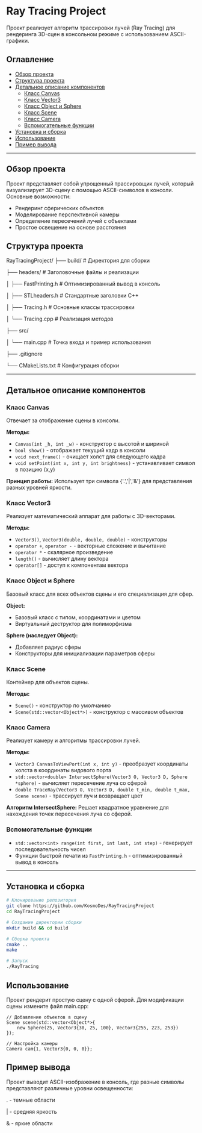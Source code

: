 # Ray Tracing Project

Проект реализует алгоритм трассировки лучей (Ray Tracing) для рендеринга 3D-сцен в консольном режиме с использованием ASCII-графики.

## Оглавление
- [Обзор проекта](#обзор-проекта)
- [Структура проекта](#структура-проекта)
- [Детальное описание компонентов](#детальное-описание-компонентов)
  - [Класс Canvas](#класс-canvas)
  - [Класс Vector3](#класс-vector3)
  - [Класс Object и Sphere](#класс-object-и-sphere)
  - [Класс Scene](#класс-scene)
  - [Класс Camera](#класс-camera)
  - [Вспомогательные функции](#вспомогательные-функции)
- [Установка и сборка](#установка-и-сборка)
- [Использование](#использование)
- [Пример вывода](#пример-вывода)

---

## Обзор проекта

Проект представляет собой упрощенный трассировщик лучей, который визуализирует 3D-сцену с помощью ASCII-символов в консоли. Основные возможности:
- Рендеринг сферических объектов
- Моделирование перспективной камеры
- Определение пересечений лучей с объектами
- Простое освещение на основе расстояния

## Структура проекта
RayTracingProject/
├── build/ # Директория для сборки

├── headers/ # Заголовочные файлы и реализации

│ ├── FastPrinting.h # Оптимизированный вывод в консоль

│ ├── STLheaders.h # Стандартные заголовки C++

│ ├── Tracing.h # Основные классы трассировки

│ └── Tracing.cpp # Реализация методов

├── src/

│ └── main.cpp # Точка входа и пример использования

├── .gitignore

└── CMakeLists.txt # Конфигурация сборки


---

## Детальное описание компонентов

### Класс Canvas

Отвечает за отображение сцены в консоли.

**Методы:**
- `Canvas(int _h, int _w)` - конструктор с высотой и шириной
- `bool show()` - отображает текущий кадр в консоли
- `void next_frame()` - очищает холст для следующего кадра
- `void setPoint(int x, int y, int brightness)` - устанавливает символ в позицию (x,y)

**Принцип работы:** Использует три символа {'.','|','&'} для представления разных уровней яркости.

### Класс Vector3

Реализует математический аппарат для работы с 3D-векторами.

**Методы:**
- `Vector3()`, `Vector3(double, double, double)` - конструкторы
- `operator +`, `operator -` - векторные сложение и вычитание
- `operator *` - скалярное произведение
- `length()` - вычисляет длину вектора
- `operator[]` - доступ к компонентам вектора

### Класс Object и Sphere

Базовый класс для всех объектов сцены и его специализация для сфер.

**Object:**
- Базовый класс с типом, координатами и цветом
- Виртуальный деструктор для полиморфизма

**Sphere (наследует Object):**
- Добавляет радиус сферы
- Конструкторы для инициализации параметров сферы

### Класс Scene

Контейнер для объектов сцены.

**Методы:**
- `Scene()` - конструктор по умолчанию
- `Scene(std::vector<Object*>)` - конструктор с массивом объектов

### Класс Camera

Реализует камеру и алгоритмы трассировки лучей.

**Методы:**
- `Vector3 CanvasToViewPort(int x, int y)` - преобразует координаты холста в координаты видового порта
- `std::vector<double> IntersectSphere(Vector3 O, Vector3 D, Sphere *sphere)` - вычисляет пересечение луча со сферой
- `double TraceRay(Vector3 O, Vector3 D, double t_min, double t_max, Scene scene)` - трассирует луч и возвращает цвет

**Алгоритм IntersectSphere:** Решает квадратное уравнение для нахождения точек пересечения луча со сферой.

### Вспомогательные функции

- `std::vector<int> range(int first, int last, int step)` - генерирует последовательность чисел
- Функции быстрой печати из `FastPrinting.h` - оптимизированный вывод в консоль

---

## Установка и сборка

```bash
# Клонирование репозитория
git clone https://github.com/KosmoDes/RayTracingProject
cd RayTracingProject

# Создание директории сборки
mkdir build && cd build

# Сборка проекта
cmake ..
make

# Запуск
./RayTracing
```

## Использование
Проект рендерит простую сцену с одной сферой. Для модификации сцены измените файл main.cpp:
```
// Добавление объектов в сцену
Scene scene(std::vector<Object*>{ 
    new Sphere(25, Vector3{30, 25, 100}, Vector3{255, 223, 253})
});

// Настройка камеры
Camera cam{1, Vector3{0, 0, 0}};
```
## Пример вывода
Проект выводит ASCII-изображение в консоль, где разные символы представляют различные уровни освещенности:

. - темные области

| - средняя яркость

& - яркие области
